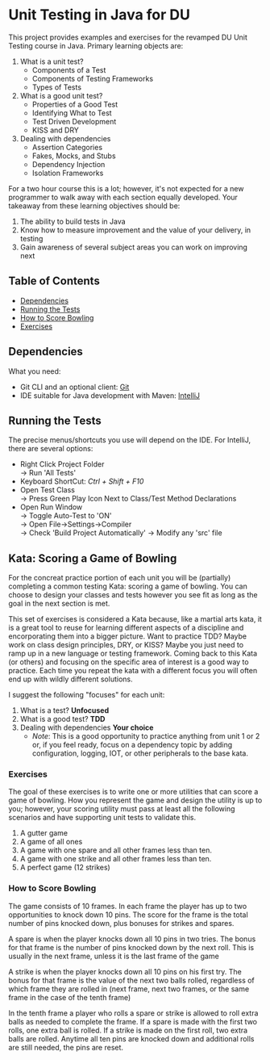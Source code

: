 # Unit Testing in Java for DU

This project provides examples and exercises for the revamped DU Unit Testing
course in Java. Primary learning objects are:

1. What is a unit test?
    * Components of a Test
    * Components of Testing Frameworks
    * Types of Tests
2. What is a good unit test?
    * Properties of a Good Test
    * Identifying What to Test
    * Test Driven Development
    * KISS and DRY
3. Dealing with dependencies
    * Assertion Categories
    * Fakes, Mocks, and Stubs
    * Dependency Injection
    * Isolation Frameworks

For a two hour course this is a lot; however, it's not expected for a new programmer to walk away
with each section equally developed. Your takeaway from these learning objectives should be:

1. The ability to build tests in Java
2. Know how to measure improvement and the value of your delivery, in testing
3. Gain awareness of several subject areas you can work on improving next

## Table of Contents

* [Dependencies](#dependencies)
* [Running the Tests](#running-the-tests)
* [How to Score Bowling](#how-to-score-bowling)
* [Exercises](#exercises)

## Dependencies
What you need:
* Git CLI and an optional client: [Git](https://git-scm.com/downloads)
* IDE suitable for Java development with Maven: [IntelliJ](https://www.jetbrains.com/idea/download/)

## Running the Tests
The precise menus/shortcuts you use will depend on the IDE. For IntelliJ, there
are several options:
* Right Click Project Folder \
  -> Run 'All Tests'
* Keyboard ShortCut: *Ctrl + Shift + F10*
* Open Test Class \
  -> Press Green Play Icon Next to Class/Test Method Declarations
* Open Run Window \
  -> Toggle Auto-Test to 'ON' \
  -> Open File->Settings->Compiler \
  -> Check 'Build Project Automatically'
  -> Modify any 'src' file

## Kata: Scoring a Game of Bowling
For the concreat practice portion of each unit you will be (partially) completing a common testing Kata:
scoring a game of bowling. You can choose to design your classes and tests however you see fit
as long as the goal in the next section is met.

This set of exercises is considered a Kata because, like a martial arts kata, it is a great tool
to reuse for learning different aspects of a discipline and encorporating them into a bigger picture.
Want to practice TDD? Maybe work on class design principles, DRY, or KISS? Maybe you just need to ramp up in a new
language or testing framework. Coming back to this Kata (or others) and focusing on the specific
area of interest is a good way to practice. Each time you repeat the kata with a different
focus you will often end up with wildly different solutions.

I suggest the following "focuses" for each unit:
1. What is a test? **Unfocused**
2. What is a good test? **TDD**
3. Dealing with dependencies **Your choice**
    * *Note*: This is a good opportunity to practice anything from unit 1 or 2 or, if you feel ready, focus on a
    dependency topic by adding configuration, logging, IOT, or other peripherals to the base kata.

### Exercises
The goal of these exercises is to write one or more utilities that can score a game of bowling.
How you represent the game and design the utility is up to you; however, your scoring utility
must pass at least all the following scenarios and have supporting unit tests to validate this.

1. A gutter game
2. A game of all ones
3. A game with one spare and all other frames less than ten.
4. A game with one strike and all other frames less than ten.
5. A perfect game (12 strikes)

### How to Score Bowling
The game consists of 10 frames.  In each frame the player has
up to two opportunities to knock down 10 pins.  The score for the frame is the total
number of pins knocked down, plus bonuses for strikes and spares.

A spare is when the player knocks down all 10 pins in two tries.  The bonus for
that frame is the number of pins knocked down by the next roll. This is usually
in the next frame, unless it is the last frame of the game

A strike is when the player knocks down all 10 pins on his first try.  The bonus
for that frame is the value of the next two balls rolled, regardless of which frame
they are rolled in (next frame, next two frames, or the same frame in the case of the
tenth frame)

In the tenth frame a player who rolls a spare or strike is allowed to roll extra
balls as needed to complete the frame.  If a spare is made with the first two rolls,
one extra ball is rolled. If a strike is made on the first roll, two extra balls are
rolled. Anytime all ten pins are knocked down and additional rolls are still needed,
the pins are reset.